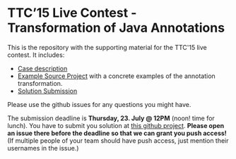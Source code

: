 # TTC’15 Live Contest - Transformation of Java Annotations

This is the repository with the supporting material for the TTC'15 live contest.
It includes:

- [Case description](https://github.com/fikovnik/ttc15-live-contest/raw/master/doc/case-description.pdf)
- [Example Source Project](https://github.com/fikovnik/ttc15-live-contest/tree/master/src/ttc15-tranj) with a concrete examples of the annotation transformation.
- [Solution Submission](https://github.com/TransformationToolContest/ttc15-live-contest-solutions)

Please use the github issues for any questions you might have. 

The submission deadline is __Thursday, 23. July @ 12PM__ (noon! time for lunch).  You have to submit you solution at [this github project](https://github.com/TransformationToolContest/ttc15-live-contest-solutions).  **Please open an issue there before the deadline so that we can grant you push access!**  (If multiple people of your team should have push access, just mention their usernames in the issue.)
